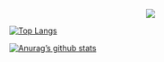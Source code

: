 <!-- [![My Skills](https://skillicons.dev/icons?i=java,androidstudio,arduino,r,c,eclipse,github,linux,mysql,py,r,unity,visualstudio,vscode,selenium,wordpress&theme=light&)](https://skillicons.dev)
 -->
 
<p align="center">
  <a href="https://skillicons.dev">
    <img src="https://skillicons.dev/icons?i=java,androidstudio,arduino,r,c,eclipse,github,linux,mysql,py,r,unity,visualstudio,vscode,selenium,wordpress&theme=dark&" />
  </a>
</p>


<!-- - 👋 Hi, I’m @tamer98
- 👀 I’m interested in ...
- 🌱 I’m currently learning ...
- 💞️ I’m looking to collaborate on ...
- 📫 How to reach me ...


tamer98/tamer98 is a ✨ special ✨ repository because its `README.md` (this file) appears on your GitHub profile.
You can click the Preview link to take a look at your changes.
 -->


[![Top Langs](https://github-readme-stats.vercel.app/api/top-langs/?username=tamer98&layout=compact)](https://github.com/tamer98)

[![Anurag’s github stats](https://github-readme-stats.vercel.app/api?username=tamer98)](https://github.com/tamer98)


